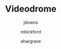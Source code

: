 ---
layout: post
title: "Videodrome"
issue: 12
volume: 1
author:
  - jdowns
  - mbickford
  - ahargrave
image: "https://gallery.mailchimp.com/7e093c5cf4/images/videodrome_newsletter_3.png"
link: "http://us5.campaign-archive1.com/?awesome=no&u=7e093c5cf4&id=69f478e16b"
---
